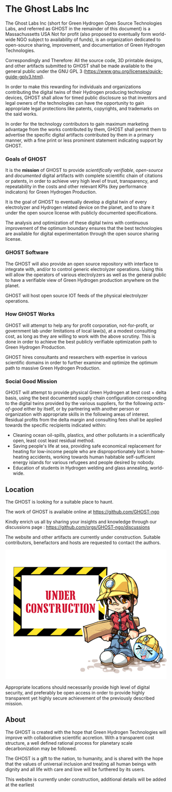 # The Ghost Labs Inc

The Ghost Labs Inc (short for Green Hydrogen Open Source Technologies Labs, and referred as GHOST in the remainder of this document) is a Massachussetts USA Not for profit (also proposed to eventually form world-wide NGO subject to availability of funds), is an organization dedicated to open-source sharing, improvement, and documentation of Green Hydrogen Technologies.

Correspondingly and Therefore: All the source code, 3D printable designs, and other artifacts submitted to GHOST shall be made available to the general public under the GNU GPL 3 (https://www.gnu.org/licenses/quick-guide-gplv3.html).

In order to make this rewarding for individuals and organizations contributing the digital twins of their Hydrogen producing technology devices, GHOST shall allow for timed public disclosure so that inventors and legal owners of the technologies can have the opportunity to gain appropriate legal protections like patents, copyrights, and trademarks on the said works.

In order for the technology contributors to gain maximum marketing advantage from the works contributed by them, GHOST shall permit them to advertise the specific digital artifacts contributed by them in a primary manner, with a fine print or less prominent statement indicating support by GHOST.


### Goals of GHOST

It is the **mission** of GHOST to provide *scientifically verifiable*, *open-source* and *documented* digital artifacts with complete scientific chain of citations or patents, in order to achieve very high level of trust, transparency, and repeatability in the costs and other relevant KPIs (key performance indicators) for Green Hydrogen Production.

It is the goal of GHOST to eventually develop a digital twin of every electrolyzer and Hydrogen related device on the planet, and to share it under the open source license with publicly documented specifications.

The analysis and optimization of these digital twins with continuous improvement of the optimum boundary ensures that the best technologies are available for digital experimentation through the open source sharing license.


### GHOST Software 

The GHOST will also provide an open source repository with interface to integrate with, and/or to control generic electrolyzer operations.  Using this will allow the operators of various electrolyzers as well as the general public to have a verifiable view of Green Hydrogen production anywhere on the planet.

GHOST will host open source IOT feeds of the physical electrolyzer operations.



### How GHOST Works

GHOST will attempt to help any for profit corporation, not-for-profit, or government lab under limitations of local law(s), at a modest consulting cost, as long as they are willing to work with the above scrutiny.  This is done in order to achieve  the best publicly verifiable optimization path to Green Hydrogen Production.

GHOST hires consultants and researchers with expertise in various scientific domains in order to further examine and optimize the optimum path to massive Green Hydrogen Production.


### Social Good Mission

GHOST will attempt to provide physical Green Hydrogen at best cost + delta basis, using the best documented supply chain configuration corresponding to the digital twins provided by the various suppliers, for the following *acts-of-good* either by itself, or by partnering with another person or organization with appropriate skills in the following areas of interest.   Residual profits from the delta margin and consulting fees shall be applied towards the specific recipients indicated within:

  -  Cleaning ocean oil-spills, plastics, and other pollutants in a scientifically open, least cost least residual method.
  -  Saving people's life at sea, providing safe economical replacement for heating for low-income people who are disproportionately lost in home-heating accidents,  working towards human habitable self-sufficient energy islands for various refugees and people desired by nobody.
  -  Education of students in Hydrogen welding and glass annealing, world-wide.


## Location

The GHOST is looking for a suitable place to haunt. 

The work of GHOST is available online at https://github.com/GHOST-ngo

Kindly enrich us all by sharing your insights and knowledge through our discussions page : https://github.com/orgs/GHOST-ngo/discussions


The website and other artifacts are 
currently under construction.  Suitable contributors, benefactors and 
hosts are requested to contact the authors.

![Under Construction](Under-Construction-Anime.jpg "Under construction")


Appropriate locations should necessarily provide high level of
digital security, and preferably be open access 
in order to provide highly transparent yet highly secure achievement
of the previously described mission. 


## About

The GHOST is created with the hope that Green Hydrogen Technologies will improve with collaborative scientific accretion.  With a transparent cost structure, a well defined rational process for planetary scale decarbonization may be followed.

The GHOST is a gift to the nation, to humanity, and is shared with the hope that the values of universal inclusion and treating all human beings with dignity and all life with care and love will be furthered by its users.

This website is currently under construction,  additional details will be added at the earliest
